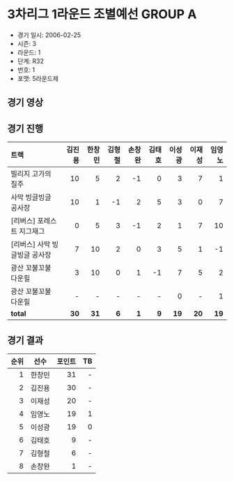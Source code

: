 # 3차리그 1라운드 조별예선 GROUP A

- 경기 일시: 2006-02-25
- 시즌: 3
- 라운드: 1
- 단계: R32
- 번호: 1
- 포맷: 5라운드제





## 경기 영상
## 경기 진행

| 트랙 | 김진용 | 한창민 | 김형철 | 손창완 | 김태호 | 이성광 | 이재성 | 임영노 |
|:---|---:|---:|---:|---:|---:|---:|---:|---:|
| 빌리지 고가의 질주 | 10 | 5 | 2 | -1 | 0 | 3 | 7 | 1 |
| 사막 빙글빙글 공사장 | 10 | 1 | -1 | 2 | 5 | 3 | 0 | 7 |
| [리버스] 포레스트 지그재그 | 0 | 5 | 3 | -1 | 2 | 1 | 7 | 10 |
| [리버스] 사막 빙글빙글 공사장 | 7 | 10 | 2 | 0 | 3 | 5 | 1 | -1 |
| 광산 꼬불꼬불 다운힐 | 3 | 10 | 0 | 1 | -1 | 7 | 5 | 2 |
| 광산 꼬불꼬불 다운힐 | - | - | - | - | - | 0 | - | 1 |
| __total__ | __30__ | __31__ | __6__ | __1__ | __9__ | __19__ | __20__ | __19__ |




## 경기 결과

| 순위 | 선수 | 포인트 | TB |
|---:|:---:|---:|---:|
| 1 | 한창민 | 31 | - |
| 2 | 김진용 | 30 | - |
| 3 | 이재성 | 20 | - |
| 4 | 임영노 | 19 | 1 |
| 5 | 이성광 | 19 | 0 |
| 6 | 김태호 | 9 | - |
| 7 | 김형철 | 6 | - |
| 8 | 손창완 | 1 | - |

